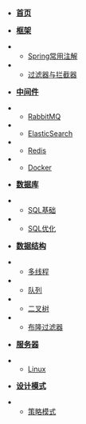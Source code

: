 <!-- docs/_sidebar.md -->

* [<span style="font-size: 15px; font-weight: bolder;">首页</span>](?id=java笔记)


* [<span style="font-size: 15px; font-weight: bolder;">框架</span>](framework/)
* * [Spring常用注解](framework/Spring常用注解.md)
* * [过滤器与拦截器](framework/过滤器与拦截器)


* [<span style="font-size: 15px; font-weight: bolder;">中间件</span>](tool/)
* * [RabbitMQ](tool/RabbitMQ.md)
* * [ElasticSearch](tool/ElasticSearch.md)
* * [Redis](tool/Redis.md)
* * [Docker](tool/Docker.md)

* [<span style="font-size: 15px; font-weight: bolder;">数据库</span>](sql/)
* * [SQL基础](sql/SQL基础.md)
* * [SQL优化](sql/SQL优化要点.md)


* [<span style="font-size: 15px; font-weight: bolder;">数据结构</span>](data_structure/)
* * [多线程](data_structure/多线程.md)
* * [队列](data_structure/队列.md)
* * [二叉树](data_structure/二叉树.md)
* * [布隆过滤器](data_structure/布隆过滤器.md)


* [<span style="font-size: 15px; font-weight: bolder;">服务器</span>](server/)
* * [Linux](server/Linux.md)

* [<span style="font-size: 15px; font-weight: bolder;">设计模式</span>](design_pattern/)
* * [策略模式](design_pattern/策略模式.md)

[//]: # (* * [WeChat]&#40;server/web/WeChat.html&#41;)

